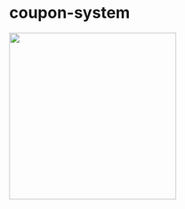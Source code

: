 # coupon-system


<img src="coupon_system_app](https://user-images.githubusercontent.com/113261408/224431575-27aa11f2-2179-4222-94e0-fdf4ba56835e.gif"  width="300"/>
